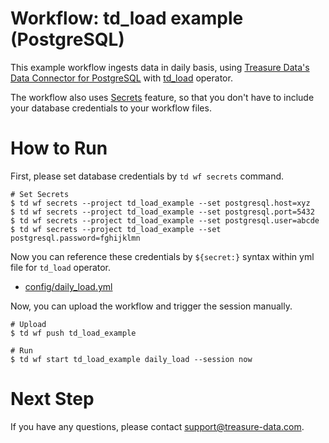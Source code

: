 # Workflow: td_load example (PostgreSQL)

This example workflow ingests data in daily basis, using [Treasure Data's Data Connector for PostgreSQL](https://docs.treasuredata.com/articles/data-connector-postgresql) with [td_load](http://docs.digdag.io/operators.html#td-load-treasure-data-bulk-loading) operator.

The workflow also uses [Secrets](https://docs.treasuredata.com/articles/workflows-secrets) feature, so that you don't have to include your database credentials to your workflow files.

# How to Run

First, please set database credentials by `td wf secrets` command.

    # Set Secrets
    $ td wf secrets --project td_load_example --set postgresql.host=xyz
    $ td wf secrets --project td_load_example --set postgresql.port=5432
    $ td wf secrets --project td_load_example --set postgresql.user=abcde
    $ td wf secrets --project td_load_example --set postgresql.password=fghijklmn

Now you can reference these credentials by `${secret:}` syntax within yml file for `td_load` operator.

- [config/daily_load.yml](config/daily_load.yml)

Now, you can upload the workflow and trigger the session manually.

    # Upload
    $ td wf push td_load_example
    
    # Run
    $ td wf start td_load_example daily_load --session now
    
# Next Step

If you have any questions, please contact support@treasure-data.com.

